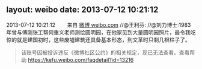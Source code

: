 layout: weibo
date: 2013-07-12 10:21:12
---
2013-07-12 10:21:12  &nbsp;&nbsp;&nbsp;&nbsp;&nbsp;&nbsp; 来自 <a href="http://weibo.com/" rel="nofollow">微博 weibo.com</a>
//@王利芬: //@刘力博士:1983年曾与傅刚张工帮何重义老师测绘圆明园，在他家见到大量圆明园照片，最令我吃惊的就是建国初时，这些废墟建筑还具备基本形态，到文革时只剩几根柱子了。
>  该账号因被投诉违反《微博社区公约》的相关规定，现已无法查看。查看帮助 https://kefu.weibo.com/faqdetail?id=13216
